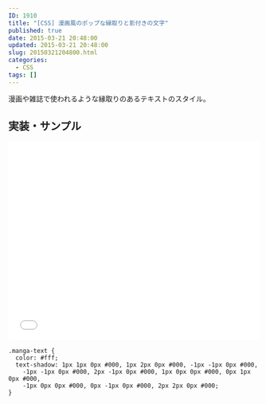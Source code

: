 ```yaml
---
ID: 1910
title: "[CSS] 漫画風のポップな縁取りと影付きの文字"
published: true
date: 2015-03-21 20:48:00
updated: 2015-03-21 20:48:00
slug: 20150321204800.html
categories:
  - CSS
tags: []
---
```


漫画や雑誌で使われるような縁取りのあるテキストのスタイル。

<!--more-->

## 実装・サンプル

<iframe height='400' scrolling='no' title='manga-like pop edging and characters with shadows' src='//codepen.io/hiro0218/embed/BvrYPR/?height=400&theme-id=light&default-tab=result' frameborder='no' allowtransparency='true' allowfullscreen='true' style='width: 100%;'>See the Pen <a href='https://codepen.io/hiro0218/pen/BvrYPR/'>manga-like pop edging and characters with shadows</a> by hiro (<a href='https://codepen.io/hiro0218'>@hiro0218</a>) on <a href='https://codepen.io'>CodePen</a>.
</iframe>

```language-css
.manga-text {
  color: #fff;
  text-shadow: 1px 1px 0px #000, 1px 2px 0px #000, -1px -1px 0px #000,
    -1px -1px 0px #000, 2px -1px 0px #000, 1px 0px 0px #000, 0px 1px 0px #000,
    -1px 0px 0px #000, 0px -1px 0px #000, 2px 2px 0px #000;
}
```
